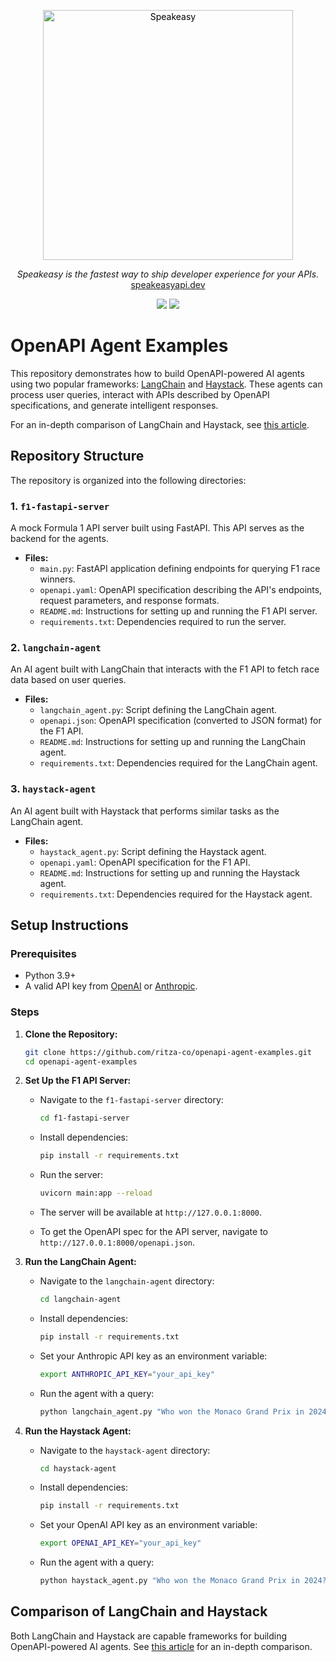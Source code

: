 
<p align="center">
  <a href="https://speakeasyapi.dev">
    <img alt="Speakeasy" title="Speakeasy" src="https://user-images.githubusercontent.com/68016351/196461357-fcb8d90f-cd67-498e-850f-6146c58d0114.png" width="400" style="color: black">
  </a>
</p>


<p align="center">
  <i>Speakeasy is the fastest way to ship developer experience for your APIs.</i><br/> 
  <a href="https://speakeasyapi.dev/">speakeasyapi.dev</a>
</p>

<p align="center">
<img src="https://img.shields.io/badge/FastAPI-005571?style=for-the-badge&logo=fastapi">
<img src="https://img.shields.io/badge/python-3670A0?style=for-the-badge&logo=python&logoColor=ffdd54">
</p>

<h1>
 OpenAPI Agent Examples
</h1>


</div>



This repository demonstrates how to build OpenAPI-powered AI agents using two popular frameworks: [LangChain](https://python.langchain.com/docs/introduction/) and [Haystack](https://haystack.deepset.ai/). These agents can process user queries, interact with APIs described by OpenAPI specifications, and generate intelligent responses.

For an in-depth comparison of LangChain and Haystack, see [this article](https://www.speakeasy.com/openapi).

## Repository Structure

The repository is organized into the following directories:

### 1. `f1-fastapi-server`

A mock Formula 1 API server built using FastAPI. This API serves as the backend for the agents.

- **Files:**
  - `main.py`: FastAPI application defining endpoints for querying F1 race winners.
  - `openapi.yaml`: OpenAPI specification describing the API's endpoints, request parameters, and response formats.
  - `README.md`: Instructions for setting up and running the F1 API server.
  - `requirements.txt`: Dependencies required to run the server.

### 2. `langchain-agent`

An AI agent built with LangChain that interacts with the F1 API to fetch race data based on user queries.

- **Files:**
  - `langchain_agent.py`: Script defining the LangChain agent.
  - `openapi.json`: OpenAPI specification (converted to JSON format) for the F1 API.
  - `README.md`: Instructions for setting up and running the LangChain agent.
  - `requirements.txt`: Dependencies required for the LangChain agent.

### 3. `haystack-agent`

An AI agent built with Haystack that performs similar tasks as the LangChain agent.

- **Files:**
  - `haystack_agent.py`: Script defining the Haystack agent.
  - `openapi.yaml`: OpenAPI specification for the F1 API.
  - `README.md`: Instructions for setting up and running the Haystack agent.
  - `requirements.txt`: Dependencies required for the Haystack agent.

## Setup Instructions

### Prerequisites

- Python 3.9+
- A valid API key from [OpenAI](https://platform.openai.com/) or [Anthropic](https://anthropic.com/).

### Steps

1. **Clone the Repository:**

   ```bash
   git clone https://github.com/ritza-co/openapi-agent-examples.git
   cd openapi-agent-examples
   ```

2. **Set Up the F1 API Server:**
   - Navigate to the `f1-fastapi-server` directory:

     ```bash
     cd f1-fastapi-server
     ```

   - Install dependencies:

     ```bash
     pip install -r requirements.txt
     ```

   - Run the server:

     ```bash
     uvicorn main:app --reload
     ```

   - The server will be available at `http://127.0.0.1:8000`.

   - To get the OpenAPI spec for the API server, navigate to `http://127.0.0.1:8000/openapi.json`.

3. **Run the LangChain Agent:**
   - Navigate to the `langchain-agent` directory:

     ```bash
     cd langchain-agent
     ```

   - Install dependencies:

     ```bash
     pip install -r requirements.txt
     ```

   - Set your Anthropic API key as an environment variable:

     ```bash
     export ANTHROPIC_API_KEY="your_api_key"
     ```

   - Run the agent with a query:

     ```bash
     python langchain_agent.py "Who won the Monaco Grand Prix in 2024?"
     ```

4. **Run the Haystack Agent:**
   - Navigate to the `haystack-agent` directory:

     ```bash
     cd haystack-agent
     ```

   - Install dependencies:

     ```bash
     pip install -r requirements.txt
     ```

   - Set your OpenAI API key as an environment variable:

     ```bash
     export OPENAI_API_KEY="your_api_key"
     ```

   - Run the agent with a query:

     ```bash
     python haystack_agent.py "Who won the Monaco Grand Prix in 2024?"
     ```

## Comparison of LangChain and Haystack

Both LangChain and Haystack are capable frameworks for building OpenAPI-powered AI agents. See [this article](https://www.speakeasy.com/openapi) for an in-depth comparison.
